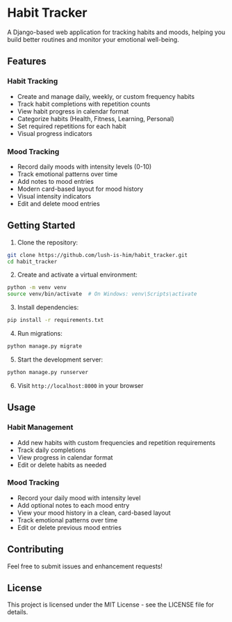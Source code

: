 # Habit Tracker

A Django-based web application for tracking habits and moods, helping you build better routines and monitor your emotional well-being.

## Features

### Habit Tracking
- Create and manage daily, weekly, or custom frequency habits
- Track habit completions with repetition counts
- View habit progress in calendar format
- Categorize habits (Health, Fitness, Learning, Personal)
- Set required repetitions for each habit
- Visual progress indicators

### Mood Tracking
- Record daily moods with intensity levels (0-10)
- Track emotional patterns over time
- Add notes to mood entries
- Modern card-based layout for mood history
- Visual intensity indicators
- Edit and delete mood entries

## Getting Started

1. Clone the repository:
```bash
git clone https://github.com/lush-is-him/habit_tracker.git
cd habit_tracker
```

2. Create and activate a virtual environment:
```bash
python -m venv venv
source venv/bin/activate  # On Windows: venv\Scripts\activate
```

3. Install dependencies:
```bash
pip install -r requirements.txt
```

4. Run migrations:
```bash
python manage.py migrate
```

5. Start the development server:
```bash
python manage.py runserver
```

6. Visit `http://localhost:8000` in your browser

## Usage

### Habit Management
- Add new habits with custom frequencies and repetition requirements
- Track daily completions
- View progress in calendar format
- Edit or delete habits as needed

### Mood Tracking
- Record your daily mood with intensity level
- Add optional notes to each mood entry
- View your mood history in a clean, card-based layout
- Track emotional patterns over time
- Edit or delete previous mood entries

## Contributing

Feel free to submit issues and enhancement requests!

## License

This project is licensed under the MIT License - see the LICENSE file for details. 